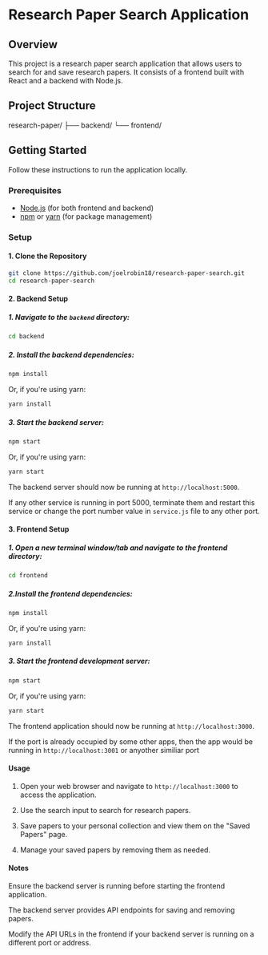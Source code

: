 # Research Paper Search Application

## Overview

This project is a research paper search application that allows users to search for and save research papers. It consists of a frontend built with React and a backend with Node.js.

## Project Structure

research-paper/ ├── backend/ └── frontend/

## Getting Started

Follow these instructions to run the application locally.

### Prerequisites

- [Node.js](https://nodejs.org/) (for both frontend and backend)
- [npm](https://www.npmjs.com/) or [yarn](https://yarnpkg.com/) (for package management)

### Setup

#### 1. Clone the Repository

```bash
git clone https://github.com/joelrobin18/research-paper-search.git
cd research-paper-search
```

#### 2. Backend Setup

##### 1. Navigate to the `backend` directory:

```bash
cd backend
```

##### 2. Install the backend dependencies:

```bash
npm install
```

Or, if you're using yarn:

```bash
yarn install
```

##### 3. Start the backend server:

```bash
npm start
```

Or, if you're using yarn:

```bash
yarn start
```

The backend server should now be running at `http://localhost:5000`.

If any other service is running in port 5000, terminate them and restart this service or change the port number value in `service.js` file to any other port.

#### 3. Frontend Setup

##### 1. Open a new terminal window/tab and navigate to the frontend directory:

```bash
cd frontend
```

##### 2.Install the frontend dependencies:

```bash
npm install
```

Or, if you're using yarn:

```bash
yarn install
```

##### 3. Start the frontend development server:

```bash
npm start
```

Or, if you're using yarn:

```bash
yarn start
```

The frontend application should now be running at `http://localhost:3000`.

If the port is already occupied by some other apps, then the app would be running in `http://localhost:3001` or anyother similiar port

#### Usage

1. Open your web browser and navigate to `http://localhost:3000` to access the application.

2. Use the search input to search for research papers.

3. Save papers to your personal collection and view them on the "Saved Papers" page.

4. Manage your saved papers by removing them as needed.

#### Notes

Ensure the backend server is running before starting the frontend application.

The backend server provides API endpoints for saving and removing papers.

Modify the API URLs in the frontend if your backend server is running on a different port or address.

